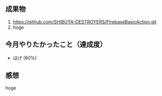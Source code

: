 ## 成果物
1. https://github.com/SHIBUYA-DESTROYERS/FIrebaseBasicAction.git
1. hoge

## 今月やりたかったこと（達成度）

* ほげ (80%)

## 感想
hoge
